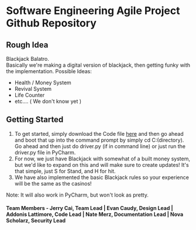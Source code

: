 # Software Engineering Agile Project Github Repository
## Rough Idea
Blackjack Balatro.<br>
Basically we're making a digital version of blackjack, then getting funky with the implementation.
Possible Ideas:
- Health / Money System
- Revival System
- Life Counter
- etc.... ( We don't know yet )

## Getting Started
1. To get started, simply download the Code file [here](https://github.com/Purolis/Agile-Group-Project/tree/main/Code) and then go ahead and boot that up into the command prompt by simply cd C:\(directory). Go ahead and then just do driver.py (if in command line) or just run the driver.py file in PyCharm.
2. For now, we just have Blackjack with somewhat of a built money system, but we'd like to expand on this and will make sure to create updates! It's that simple, just S for Stand, and H for hit.
3. We have also implemented the basic Blackjack rules so your experience will be the same as the casinos!

Note: It will also work in PyCharm, but won't look as pretty.


#### Team Members - Jerry Cai, Team Lead | Evan Caudy, Design Lead | Addonis Lattimore, Code Lead | Nate Merz, Documentation Lead | Nova Scholarz, Security Lead
